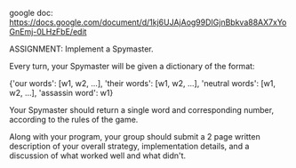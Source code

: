 google doc: https://docs.google.com/document/d/1kj6UJAjAog99DIGjnBbkva88AX7xYoGnEmj-0LHzFbE/edit

ASSIGNMENT:
Implement a Spymaster.

Every turn, your Spymaster will be given a dictionary of the format:

{'our words': [w1, w2, ...], 'their words': [w1, w2, ...], 'neutral words': [w1, w2, ...], 'assassin word': w1}

Your Spymaster should return a single word and corresponding number, according to the rules of the game.

Along with your program, your group should submit a 2 page written description of your overall strategy, implementation details, and a discussion of what worked well and what didn't.
